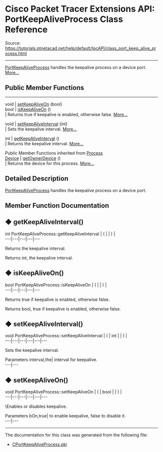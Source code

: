 # Cisco Packet Tracer Extensions API: PortKeepAliveProcess Class Reference

Source: https://tutorials.ptnetacad.net/help/default/IpcAPI/class_port_keep_alive_process.html

---

[PortKeepAliveProcess](class_port_keep_alive_process.html "PortKeepAliveProcess handles the keepalive process on a device port.") handles the keepalive process on a device port. [More...](class_port_keep_alive_process.html#details)

##  Public Member Functions  
  
---  
void | [setKeepAliveOn](class_port_keep_alive_process.html#a35bfb062718b7507ec3f1fd71c62d4f1) (bool)  
bool | [isKeepAliveOn](class_port_keep_alive_process.html#aa9fe1c119e9f3365c4dec1cb65b13752) ()  
| Returns true if keepalive is enabled, otherwise false. [More...](class_port_keep_alive_process.html#aa9fe1c119e9f3365c4dec1cb65b13752)  
  
void | [setKeepAliveInterval](class_port_keep_alive_process.html#a2e003c5aa950a4a7c1548fcee456e667) (int)  
| Sets the keepalive interval. [More...](class_port_keep_alive_process.html#a2e003c5aa950a4a7c1548fcee456e667)  
  
int | [getKeepAliveInterval](class_port_keep_alive_process.html#adb100ad4b49d7678a1dd4059552f9ee1) ()  
| Returns the keepalive interval. [More...](class_port_keep_alive_process.html#adb100ad4b49d7678a1dd4059552f9ee1)  
  
Public Member Functions inherited from [Process](class_process.html)  
[Device](class_device.html) | [getOwnerDevice](class_process.html#a9cc34f553b0325e0f4074301fd36b77b) ()  
| Returns the device for this process. [More...](class_process.html#a9cc34f553b0325e0f4074301fd36b77b)  
  
  
## Detailed Description

[PortKeepAliveProcess](class_port_keep_alive_process.html "PortKeepAliveProcess handles the keepalive process on a device port.") handles the keepalive process on a device port. 

## Member Function Documentation

## ◆ getKeepAliveInterval()

int PortKeepAliveProcess::getKeepAliveInterval  | ( | | ) |   
---|---|---|---|---  
  
Returns the keepalive interval. 

Returns
    int, the keepalive interval. 

## ◆ isKeepAliveOn()

bool PortKeepAliveProcess::isKeepAliveOn  | ( | | ) |   
---|---|---|---|---  
  
Returns true if keepalive is enabled, otherwise false. 

Returns
    bool, true if keepalive is enabled, otherwise false. 

## ◆ setKeepAliveInterval()

void PortKeepAliveProcess::setKeepAliveInterval  | ( | int  | | ) |   
---|---|---|---|---|---  
  
Sets the keepalive interval. 

Parameters
     interval,the| interval for keepalive.   
---|---  
  
## ◆ setKeepAliveOn()

void PortKeepAliveProcess::setKeepAliveOn  | ( | bool  | | ) |   
---|---|---|---|---|---  
  
\Enables or disables keepalive.

Parameters
     bOn,true| to enable keepalive, false to disable it.   
---|---  
  
* * *

The documentation for this class was generated from the following file:

  * [CPortKeepAliveProcess.pki](_c_port_keep_alive_process_8pki.html)



